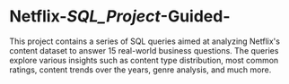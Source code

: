 # Netflix-_SQL_Project_-Guided-
This project contains a series of SQL queries aimed at analyzing Netflix's content dataset to answer 15 real-world business questions. The queries explore various insights such as content type distribution, most common ratings, content trends over the years, genre analysis, and much more.
